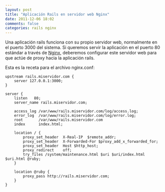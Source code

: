 ```yaml
---
layout: post
title: "Aplicación Rails en servidor web Nginx"
date: 2011-12-06 18:02
comments: false
categories: rails nginx
---
```

Una aplicación rails funciona con su propio servidor web, normalmente en el
puerto 3000 del sistema. Si queremos servir la aplicación en el puerto 80 estándar
a través de <a href="http://nginx.org">Nginx</a>, deberemos configurar este servidor web para que
actúe de proxy hacia la aplicación rails.

Esta es la receta para el archivo nginx.conf:

```
upstream rails.miservidor.com {
    server 127.0.0.1:3000;
}

server {
    listen   80;
    server_name rails.miservidor.com;
 
    access_log /var/www/rails.miservidor.com/log/access.log;
    error_log  /var/www/rails.miservidor.com/log/error.log;
    root       /var/www/rails.miservidor.com
    index      index.html;
 
    location / {
        proxy_set_header  X-Real-IP  $remote_addr;
        proxy_set_header  X-Forwarded-For $proxy_add_x_forwarded_for;
        proxy_set_header  Host $http_host;
        proxy_redirect    off;
        try_files /system/maintenance.html $uri $uri/index.html $uri.html @ruby;
    }
 
    location @ruby {
        proxy_pass http://rails.miservidor.com;
    }
}
```

